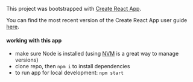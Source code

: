 This project was bootstrapped with [Create React App](https://github.com/facebookincubator/create-react-app).

You can find the most recent version of the Create React App user guide [here](https://github.com/facebookincubator/create-react-app/blob/master/packages/react-scripts/template/README.md).

#### working with this app

- make sure Node is installed (using [NVM](https://github.com/creationix/nvm) is a great way to manage versions)
- clone repo, then `npm i` to install dependencies
- to run app for local development: `npm start`
